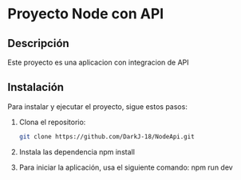 # Proyecto Node con API

## Descripción

Este proyecto es una aplicacion con integracion de API

## Instalación

Para instalar y ejecutar el proyecto, sigue estos pasos:

1. Clona el repositorio:
   ```bash
   git clone https://github.com/DarkJ-18/NodeApi.git

2. Instala las dependencia
    npm install

3. Para iniciar la aplicación, usa el siguiente comando:
    npm run dev

